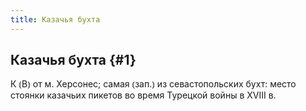 ```yaml
---
title: Казачья бухта
---
```

## Казачья бухта {#1}

К ⦅В⦆ от м. Херсонес; самая ⦅зап.⦆ из севастопольских бухт: место стоянки казачьих пикетов во время Турецкой войны в XVIII в.
